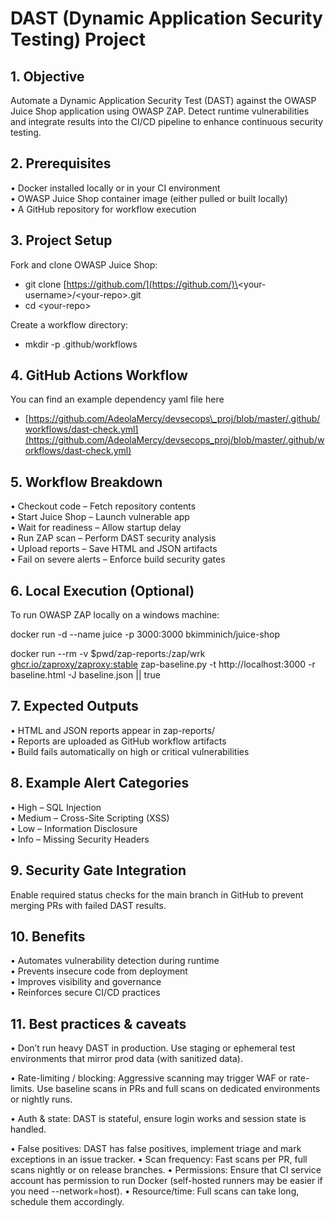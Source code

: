 # **DAST (Dynamic Application Security Testing) Project**

## **1\. Objective**

Automate a Dynamic Application Security Test (DAST) against the OWASP Juice Shop application using OWASP ZAP. Detect runtime vulnerabilities and integrate results into the CI/CD pipeline to enhance continuous security testing.

## **2\. Prerequisites**

• Docker installed locally or in your CI environment  
• OWASP Juice Shop container image (either pulled or built locally)  
• A GitHub repository for workflow execution

## **3\. Project Setup**

Fork and clone OWASP Juice Shop:

* git clone [https://github.com/](https://github.com/)\<your-username\>/\<your-repo\>.git  
* cd \<your-repo\>

Create a workflow directory:

* mkdir \-p .github/workflows

## **4\. GitHub Actions Workflow**

You can find an example dependency yaml file here

* [https://github.com/AdeolaMercy/devsecops\_proj/blob/master/.github/workflows/dast-check.yml](https://github.com/AdeolaMercy/devsecops_proj/blob/master/.github/workflows/dast-check.yml) 

## **5\. Workflow Breakdown**

• Checkout code – Fetch repository contents  
• Start Juice Shop – Launch vulnerable app  
• Wait for readiness – Allow startup delay  
• Run ZAP scan – Perform DAST security analysis  
• Upload reports – Save HTML and JSON artifacts  
• Fail on severe alerts – Enforce build security gates

## **6\. Local Execution (Optional)**

To run OWASP ZAP locally on a windows machine:

docker run \-d \--name juice \-p 3000:3000 bkimminich/juice-shop

docker run \--rm \-v $pwd/zap-reports:/zap/wrk  [ghcr.io/zaproxy/zaproxy:stable](http://ghcr.io/zaproxy/zaproxy:stable) zap-baseline.py \-t http://localhost:3000 \-r baseline.html \-J baseline.json || true

## **7\. Expected Outputs**

• HTML and JSON reports appear in zap-reports/  
• Reports are uploaded as GitHub workflow artifacts  
• Build fails automatically on high or critical vulnerabilities

## **8\. Example Alert Categories**

• High – SQL Injection  
• Medium – Cross-Site Scripting (XSS)  
• Low – Information Disclosure  
• Info – Missing Security Headers

## **9\. Security Gate Integration**

Enable required status checks for the main branch in GitHub to prevent merging PRs with failed DAST results.

## **10\. Benefits**

• Automates vulnerability detection during runtime  
• Prevents insecure code from deployment  
• Improves visibility and governance  
• Reinforces secure CI/CD practices

## **11\. Best practices & caveats**

  • Don’t run heavy DAST in production. Use staging or ephemeral test environments that mirror prod data (with sanitized data).
  
  • Rate-limiting / blocking: Aggressive scanning may trigger WAF or rate-limits. Use baseline scans in PRs and full scans on     dedicated environments or nightly runs.
  
  • Auth & state: DAST is stateful, ensure login works and session state is handled.
  
  • False positives: DAST has false positives, implement triage and mark exceptions in an issue tracker.
  • Scan frequency: Fast scans per PR, full scans nightly or on release branches.
  • Permissions: Ensure that CI service account has permission to run Docker (self-hosted runners may be easier if you need --network=host).
  • Resource/time: Full scans can take long, schedule them accordingly.
